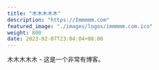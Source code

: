 ```yaml
---
title: "木木木木木"
description: "https://Immmmm.com"
featured_image: "./images/logos/immmmm.com.ico"
weight: 800
date: 2023-02-07T23:04:04+08:00
---
```


木木木木木 - 这是一个非常有博客。